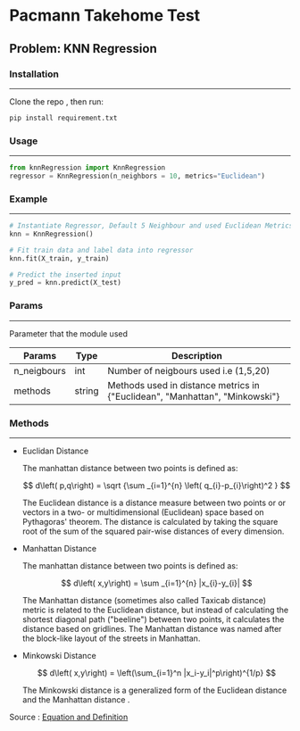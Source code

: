 # Pacmann Takehome Test

## Problem: KNN Regression

### Installation
------------

Clone the repo , then run:

```bash
pip install requirement.txt
```

### Usage
------------

```py
from knnRegression import KnnRegression
regressor = KnnRegression(n_neighbors = 10, metrics="Euclidean")
```

### Example
------------

```py
# Instantiate Regressor, Default 5 Neighbour and used Euclidean Metrics
knn = KnnRegression()

# Fit train data and label data into regressor
knn.fit(X_train, y_train)

# Predict the inserted input
y_pred = knn.predict(X_test)
```

### Params
------------

Parameter that the module used

| Params      | Type   | Description                                                                 |
|-------------|--------|-----------------------------------------------------------------------------|
| n_neigbours | int    | Number of neigbours used i.e (1,5,20)                                       |
| methods     | string | Methods used in distance metrics in {"Euclidean", "Manhattan", "Minkowski"} |

### Methods
------------

- Euclidan Distance
  
    The manhattan distance between two points is defined as:


    $$ d\left( p,q\right)   = \sqrt {\sum _{i=1}^{n}  \left( q_{i}-p_{i}\right)^2 } $$

    The Euclidean distance is a distance measure between two points or or vectors in a two- or multidimensional (Euclidean) space based on Pythagoras' theorem. The distance is calculated by taking the square root of the sum of the squared pair-wise distances of every dimension.

- Manhattan Distance

    The manhattan distance between two points is defined as:


    $$ d\left( x,y\right)   = \sum _{i=1}^{n}  |x_{i}-y_{i}|  $$
  
    The Manhattan distance (sometimes also called Taxicab distance) metric is related to the Euclidean distance, but instead of calculating the shortest diagonal path ("beeline") between two points, it calculates the distance based on gridlines. The Manhattan distance was named after the block-like layout of the streets in Manhattan.

- Minkowski Distance

    $$  d\left( x,y\right)   = \left(\sum_{i=1}^n |x_i-y_i|^p\right)^{1/p}  $$

    The Minkowski distance is a generalized form of the Euclidean distance and the Manhattan distance .

Source : [Equation and Definition](https://github.com/rasbt/pattern_classification/blob/master/resources/latex_equations.md)
